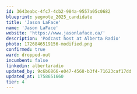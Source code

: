 ```yaml
---
id: 3643eabc-4fc7-4cb2-984a-9557a05c0682
blueprint: yegvote_2025_candidate
title: 'Jason LaFace'
name: 'Jason LaFace'
website: 'https://www.jasonlaface.ca/'
description: 'Podcast host at Alberta Radio'
photo: 1726846519156-modified.png
confirmed: true
ward: dropped-out
incumbent: false
linkedin: albertaradio
updated_by: 9c6b6866-e047-4568-b3f4-71623caf17dd
updated_at: 1758651660
tier: 4
---
```

